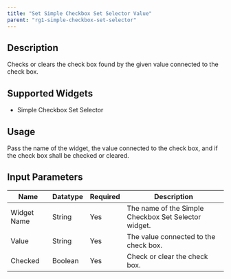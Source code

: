 ```yaml
---
title: "Set Simple Checkbox Set Selector Value"
parent: "rg1-simple-checkbox-set-selector"
---
```


## Description
Checks or clears the check box found by the given value connected to the check box. 

## Supported Widgets
+ Simple Checkbox Set Selector

## Usage
Pass the name of the widget, the value connected to the check box, and if the check box shall be checked or cleared.

## Input Parameters


Name | Datatype | Required | Description
---- | -------- | -------- | ---------------
Widget Name | String | Yes | The name of the Simple Checkbox Set Selector widget.
Value | String | Yes | The value connected to the check box.
Checked | Boolean | Yes | Check or clear the check box.
